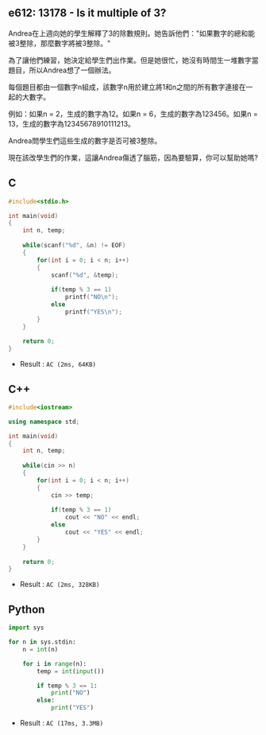 ## e612: 13178 - Is it multiple of 3?
Andrea在上週向她的學生解釋了3的除數規則。她告訴他們："如果數字的總和能被3整除，那麼數字將被3整除。"

為了讓他們練習，她決定給學生們出作業。但是她很忙，她沒有時間生一堆數字當題目，所以Andrea想了一個辦法。

每個題目都由一個數字n組成，該數字n用於建立將1和n之間的所有數字連接在一起的大數字。

例如：如果n = 2，生成的數字為12。如果n = 6，生成的數字為123456。如果n = 13，生成的數字為12345678910111213。

Andrea問學生們這些生成的數字是否可被3整除。

現在該改學生們的作業，這讓Andrea傷透了腦筋，因為要驗算，你可以幫助她嗎?

## C
```C
#include<stdio.h>

int main(void)
{
	int n, temp;
	
	while(scanf("%d", &n) != EOF)
	{
		for(int i = 0; i < n; i++)
		{
			scanf("%d", &temp);
			
			if(temp % 3 == 1)
				printf("NO\n");
			else
				printf("YES\n");
		}
	}
	
	return 0;
}
```
 * Result : `AC (2ms, 64KB)`

## C++
```C++
#include<iostream>

using namespace std;

int main(void)
{
	int n, temp;
	
	while(cin >> n)
	{
		for(int i = 0; i < n; i++)
		{
			cin >> temp;
			
			if(temp % 3 == 1)
				cout << "NO" << endl;
			else
				cout << "YES" << endl;
		}
	}
	
	return 0;
}
```
 * Result : `AC (2ms, 328KB)`

## Python
```python
import sys

for n in sys.stdin:
    n = int(n)

    for i in range(n):
        temp = int(input())

        if temp % 3 == 1:
            print("NO")
        else:
            print("YES")
```
 * Result : `AC (17ms, 3.3MB)`
